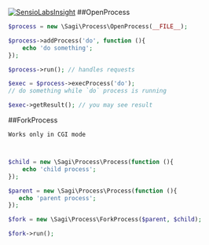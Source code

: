 [![SensioLabsInsight](https://insight.sensiolabs.com/projects/1fdd2db4-11a7-4ed4-ad6f-5db9f42c74a6/big.png)](https://insight.sensiolabs.com/projects/1fdd2db4-11a7-4ed4-ad6f-5db9f42c74a6)
##OpenProcess

```php 
$process = new \Sagi\Process\OpenProcess(__FILE__);

$process->addProcess('do', function (){
    echo 'do something';
});

$process->run(); // handles requests

$exec = $process->execProcess('do');
// do something while `do` process is running

$exec->getResult(); // you may see result

```

##ForkProcess

`Works only in CGI mode`

```php 


$child = new \Sagi\Process\Process(function (){
    echo 'child process';
});

$parent = new \Sagi\Process\Process(function (){
   echo 'parent process';
});

$fork = new \Sagi\Process\ForkProcess($parent, $child);

$fork->run();

```
